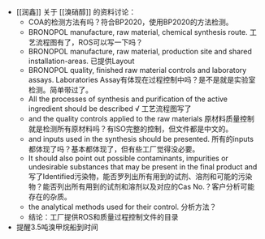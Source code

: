 - [[润鑫]] 关于 [[溴硝醇]] 的资料讨论：
	- COA的检测方法有吗？符合BP2020，使用BP2020的方法检测。
	- BRONOPOL manufacture, raw material, chemical synthesis route. 工艺流程图有了，ROS可以写一下吗？
	- BRONOPOL manufacture, raw material, production site and shared installation-areas. 已提供Layout
	- BRONOPOL quality, finished raw material controls and laboratory assays. Laboratories Assay有体现在过程控制中吗？是不是就是实验室检测。简单带过了。
	- All the processes of synthesis and purification of the active ingredient should be described √ 工艺流程图写了
	- and the quality controls applied to the raw materials 原材料质量控制就是检测所有原材料吗？有ISO完整的控制，但文件都是中文的。
	- and inputs used in the synthesis should be presented. 所有的inputs都体现了吗？基本都体现了，但有些工厂觉得没必要。
	- It should also point out possible contaminants, impurities or undesirable substances that may be present in the final product and 写了Identified污染物，能否罗列出所有用到的试剂、溶剂和可能的污染物？能否列出所有用到的试剂和溶剂以及对应的Cas No.？客户分析可能存在的杂质。
	- the analytical methods used for their control. 分析方法？
	- 结论：工厂提供ROS和质量过程控制文件的目录
- 提醒3.5吨溴甲烷船到时间